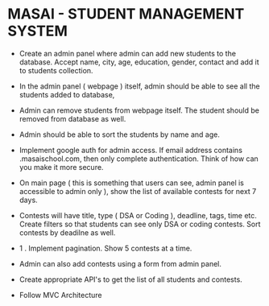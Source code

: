 # MASAI - STUDENT MANAGEMENT SYSTEM

- Create an admin panel where admin can add new students to the database. Accept name, city, age, education, gender, contact and add it to students collection.

- In the admin panel ( webpage ) itself, admin should be able to see all the students added to database,

- Admin can remove students from webpage itself. The student should be removed from database as well.

- Admin should be able to sort the students by name and age.

- Implement google auth for admin access. If email address contains .masaischool.com, then only complete authentication. Think of how can you make it more secure.

- On main page ( this is something that users can see, admin panel is accessible to admin only ), show the list of available contests for next 7 days.

- Contests will have title, type ( DSA or Coding ), deadline, tags, time etc. Create filters so that students can see only DSA or coding contests. Sort contests by deadilne as well.

- 1 . Implement pagination. Show 5 contests at a time.

- Admin can also add contests using a form from admin panel.

- Create appropriate API's to get the list of all students and contests.

- Follow MVC Architecture